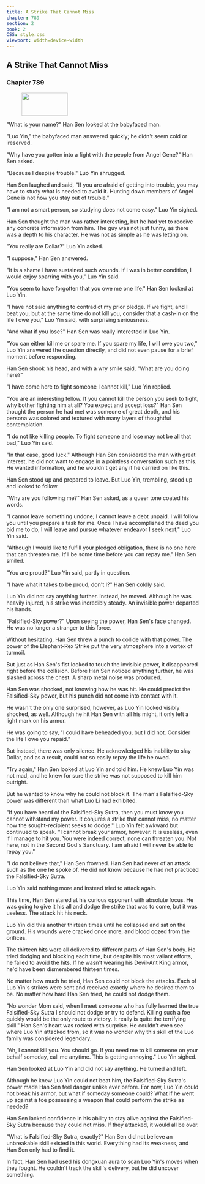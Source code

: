 ```yaml
---
title: A Strike That Cannot Miss
chapter: 789
section: 2
book: 2
CSS: style.css
viewport: width=device-width
---
```


## A Strike That Cannot Miss

### Chapter 789

<figure>
	<img src="../Images/gem.gif" alt="" id="gem" width="120" height="60" />
</figure>

"What is your name?" Han Sen looked at the babyfaced man.

"Luo Yin," the babyfaced man answered quickly; he didn't seem cold or ireserved.

"Why have you gotten into a fight with the people from Angel Gene?" Han Sen asked.

"Because I despise trouble." Luo Yin shrugged.

Han Sen laughed and said, "If you are afraid of getting into trouble, you may have to study what is needed to avoid it. Hunting down members of Angel Gene is not how you stay out of trouble."

"I am not a smart person, so studying does not come easy." Luo Yin sighed.

Han Sen thought the man was rather interesting, but he had yet to receive any concrete information from him. The guy was not just funny, as there was a depth to his character. He was not as simple as he was letting on.

"You really are Dollar?" Luo Yin asked.

"I suppose," Han Sen answered.

"It is a shame I have sustained such wounds. If I was in better condition, I would enjoy sparring with you," Luo Yin said.

"You seem to have forgotten that you owe me one life." Han Sen looked at Luo Yin.

"I have not said anything to contradict my prior pledge. If we fight, and I beat you, but at the same time do not kill you, consider that a cash-in on the life I owe you," Luo Yin said, with surprising seriousness.

"And what if you lose?" Han Sen was really interested in Luo Yin.

"You can either kill me or spare me. If you spare my life, I will owe you two," Luo Yin answered the question directly, and did not even pause for a brief moment before responding.

Han Sen shook his head, and with a wry smile said, "What are you doing here?"

"I have come here to fight someone I cannot kill," Luo Yin replied.

"You are an interesting fellow. If you cannot kill the person you seek to fight, why bother fighting him at all? You expect and accept loss?" Han Sen thought the person he had met was someone of great depth, and his persona was colored and textured with many layers of thoughtful contemplation.

"I do not like killing people. To fight someone and lose may not be all that bad," Luo Yin said.

"In that case, good luck." Although Han Sen considered the man with great interest, he did not want to engage in a pointless conversation such as this. He wanted information, and he wouldn't get any if he carried on like this.

Han Sen stood up and prepared to leave. But Luo Yin, trembling, stood up and looked to follow.

"Why are you following me?" Han Sen asked, as a queer tone coated his words.

"I cannot leave something undone; I cannot leave a debt unpaid. I will follow you until you prepare a task for me. Once I have accomplished the deed you bid me to do, I will leave and pursue whatever endeavor I seek next," Luo Yin said.

"Although I would like to fulfill your pledged obligation, there is no one here that can threaten me. It'll be some time before you can repay me." Han Sen smiled.

"You are proud?" Luo Yin said, partly in question.

"I have what it takes to be proud, don't I?" Han Sen coldly said.

Luo Yin did not say anything further. Instead, he moved. Although he was heavily injured, his strike was incredibly steady. An invisible power departed his hands.

"Falsified-Sky power?" Upon seeing the power, Han Sen's face changed. He was no longer a stranger to this force.

Without hesitating, Han Sen threw a punch to collide with that power. The power of the Elephant-Rex Strike put the very atmosphere into a vortex of turmoil.

But just as Han Sen's fist looked to touch the invisible power, it disappeared right before the collision. Before Han Sen noticed anything further, he was slashed across the chest. A sharp metal noise was produced.

Han Sen was shocked, not knowing how he was hit. He could predict the Falsified-Sky power, but his punch did not come into contact with it.

He wasn't the only one surprised, however, as Luo Yin looked visibly shocked, as well. Although he hit Han Sen with all his might, it only left a light mark on his armor.

He was going to say, "I could have beheaded you, but I did not. Consider the life I owe you repaid."

But instead, there was only silence. He acknowledged his inability to slay Dollar, and as a result, could not so easily repay the life he owed.

"Try again," Han Sen looked at Luo Yin and told him. He knew Luo Yin was not mad, and he knew for sure the strike was not supposed to kill him outright.

But he wanted to know why he could not block it. The man's Falsified-Sky power was different than what Luo Li had exhibited.

"If you have heard of the Falsified-Sky Sutra, then you must know you cannot withstand my power. It conjures a strike that cannot miss, no matter how the sought-recipient seeks to dodge." Luo Yin felt awkward but continued to speak. "I cannot break your armor, however. It is useless, even if I manage to hit you. You were indeed correct, none can threaten you. Not here, not in the Second God's Sanctuary. I am afraid I will never be able to repay you."

"I do not believe that," Han Sen frowned. Han Sen had never of an attack such as the one he spoke of. He did not know because he had not practiced the Falsified-Sky Sutra.

Luo Yin said nothing more and instead tried to attack again.

This time, Han Sen stared at his curious opponent with absolute focus. He was going to give it his all and dodge the strike that was to come, but it was useless. The attack hit his neck.

Luo Yin did this another thirteen times until he collapsed and sat on the ground. His wounds were cracked once more, and blood oozed from the orifices.

The thirteen hits were all delivered to different parts of Han Sen's body. He tried dodging and blocking each time, but despite his most valiant efforts, he failed to avoid the hits. If he wasn't wearing his Devil-Ant King armor, he'd have been dismembered thirteen times.

No matter how much he tried, Han Sen could not block the attacks. Each of Luo Yin's strikes were sent and received exactly where he desired them to be. No matter how hard Han Sen tried, he could not dodge them.

"No wonder Mom said, when I meet someone who has fully learned the true Falsified-Sky Sutra I should not dodge or try to defend. Killing such a foe quickly would be the only route to victory. It really is quite the terrifying skill." Han Sen's heart was rocked with surprise. He couldn't even see where Luo Yin attacked from, so it was no wonder why this skill of the Luo family was considered legendary.

"Ah, I cannot kill you. You should go. If you need me to kill someone on your behalf someday, call me anytime. This is getting annoying." Luo Yin sighed.

Han Sen looked at Luo Yin and did not say anything. He turned and left.

Although he knew Luo Yin could not beat him, the Falsified-Sky Sutra's power made Han Sen feel danger unlike ever before. For now, Luo Yin could not break his armor, but what if someday someone could? What if he went up against a foe possessing a weapon that could perform the strike as needed?

Han Sen lacked confidence in his ability to stay alive against the Falsified-Sky Sutra because they could not miss. If they attacked, it would all be over.

"What is Falsified-Sky Sutra, exactly?" Han Sen did not believe an unbreakable skill existed in this world. Everything had its weakness, and Han Sen only had to find it.

In fact, Han Sen had used his dongxuan aura to scan Luo Yin's moves when they fought. He couldn't track the skill's delivery, but he did uncover something.